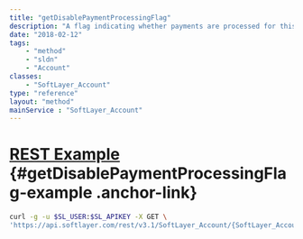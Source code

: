 ```yaml
---
title: "getDisablePaymentProcessingFlag"
description: "A flag indicating whether payments are processed for this account."
date: "2018-02-12"
tags:
    - "method"
    - "sldn"
    - "Account"
classes:
    - "SoftLayer_Account"
type: "reference"
layout: "method"
mainService : "SoftLayer_Account"
---
```


# [REST Example](#getDisablePaymentProcessingFlag-example) <a href="/article/rest/"><i class="fas fa-question"></i></a> {#getDisablePaymentProcessingFlag-example .anchor-link} 
```bash
curl -g -u $SL_USER:$SL_APIKEY -X GET \
'https://api.softlayer.com/rest/v3.1/SoftLayer_Account/{SoftLayer_AccountID}/getDisablePaymentProcessingFlag'
```
